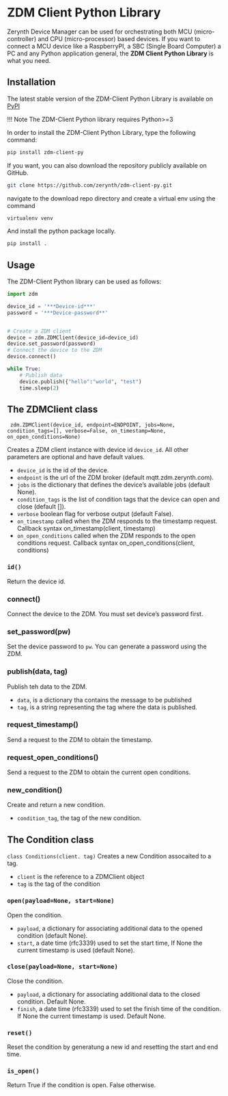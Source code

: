 # ZDM Client Python Library

Zerynth Device Manager can be used for orchestrating both MCU (micro-controller) and CPU (micro-processor) based devices.
If you want to connect a MCU device like a RaspberryPI, a SBC (Single Board Computer) a PC and any Python application general,
the **ZDM Client Python Library** is what you need.


## Installation
The latest stable version of the ZDM-Client Python Library is available on [PyPI](https://pypi.org/project/zdm-client-py/)

!!! Note
    The ZDM-Client Python library requires Python>=3

In order to install the ZDM-Client Python Library, type the following command:

``` sh
pip install zdm-client-py
```

If you want, you can also download the repository publicly available on GitHub.

```sh
git clone https://github.com/zerynth/zdm-client-py.git
```

navigate to the download repo directory and create a virtual env using the command

```sh
virtualenv venv
```

And install the python package locally.

```sh 
pip install .
```

## Usage
The ZDM-Client Python library can be used  as follows:

``` python
import zdm

device_id = '***Device-id***'
password = '***Device-password**'


# Create a ZDM client
device = zdm.ZDMClient(device_id=device_id)
device.set_password(password)
# Connect the device to the ZDM
device.connect()

while True:
    # Publish data
    device.publish({"hello":"world", "test")
    time.sleep(2)
```




## The  ZDMClient class
``` zdm.ZDMClient(device_id, endpoint=ENDPOINT, jobs=None, condition_tags=[], verbose=False, on_timestamp=None, on_open_conditions=None)```

Creates a ZDM client instance with device id `device_id`. All other parameters are optional and have default values.


* `device_id` is the id of the device.
* `endpoint` is the url of the ZDM broker (default mqtt.zdm.zerynth.com).
* `jobs` is the dictionary that defines the device’s available jobs (default None).
* `condition_tags` is the list of condition tags that the device can open and close (default []).
* `verbose` boolean flag for verbose output (default False).
* `on_timestamp` called when the ZDM responds to the timestamp request.  Callback syntax on_timestamp(client, timestamp)
* `on_open_conditions` called when the ZDM responds to the open conditions request. Callback syntax  on_open_conditions(client, conditions)


### `id()`
Return the device id.


### connect()
Connect the device to the ZDM.
You must set device’s password first.


### set_password(pw)
Set the device password to `pw`. You can generate a password using the ZDM.


### publish(data, tag)
Publish teh data to the ZDM.


* `data`, is a dictionary tha contains the message to be published
* `tag`, is a string representing the tag where the data is published.

### request_timestamp()
Send a request to the ZDM to obtain the timestamp.


### request_open_conditions()
Send a request to the ZDM to obtain the current open conditions.


### new_condition()
Create and return a new condition.

 * `condition_tag`, the tag of the new condition.


## The Condition class
```class Conditions(client. tag)```
Creates a new Condition assocaited to a tag.

* `client` is the reference to a ZDMClient object
* `tag` is the tag of the condition

### `open(payload=None, start=None)`
Open the condition.

* `payload`, a dictionary for associating additional data to the opened condition (default None).
* `start`, a date time (rfc3339) used to  set the start time, If None the current timestamp is used (default None).


###  `close(payload=None, start=None)`
Close the condition.


* `payload`, a dictionary for associating additional data to the closed condition. Default None.
* `finish`, a date time (rfc3339) used to  set the finish time of the condition. If None the current timestamp is used. Default None.


### `reset()`
Reset the condition by generatung a new id and resetting the start and end time.


### `is_open()`
Return True if the condition is open. False otherwise.

